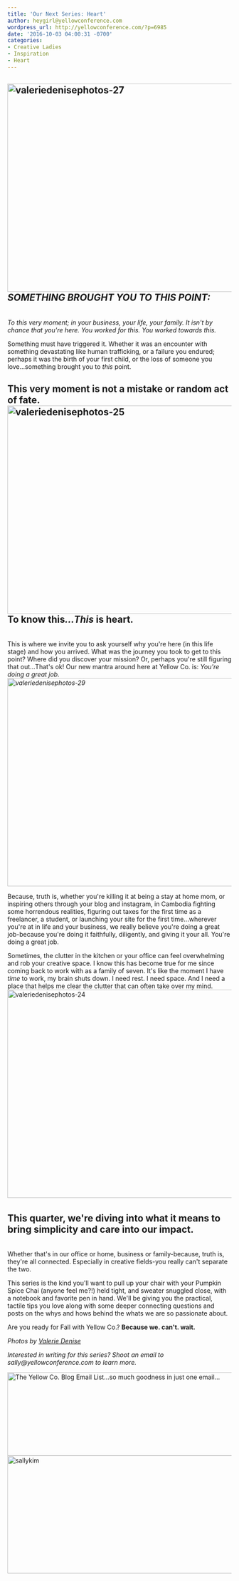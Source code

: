```yaml
---
title: 'Our Next Series: Heart'
author: heygirl@yellowconference.com
wordpress_url: http://yellowconference.com/?p=6985
date: '2016-10-03 04:00:31 -0700'
categories:
- Creative Ladies
- Inspiration
- Heart
---
```

<h2></h2></p>
<h2><strong><a href="http://yellowconference.com/wp-content/uploads/2016/09/ValerieDenisePhotos-27.jpg"><img class="aligncenter size-full wp-image-6995" src="http://yellowconference.com/wp-content/uploads/2016/09/ValerieDenisePhotos-27.jpg" alt="valeriedenisephotos-27" width="700" height="467" /></a><em>SOMETHING BROUGHT YOU TO THIS POINT:&nbsp;</em></strong></h2><br />
<em>To this very moment; in your business, your life, your family. It isn't by chance that you're here. You worked&nbsp;for this. You worked&nbsp;towards this.&nbsp;</em></p>
<p>Something must have triggered it. Whether&nbsp;it was an encounter with something devastating like human trafficking, or a failure you endured; perhaps it was the birth of your first child, or the loss of someone you love...something brought you to <em>this&nbsp;</em>point.</p>
<h2>This very moment is not a mistake or random act of fate.<a href="http://yellowconference.com/wp-content/uploads/2016/09/ValerieDenisePhotos-25.jpg"><img class="aligncenter size-full wp-image-6994" src="http://yellowconference.com/wp-content/uploads/2016/09/ValerieDenisePhotos-25.jpg" alt="valeriedenisephotos-25" width="700" height="467" /></a><strong>To know this<em>...This</em> is heart.&nbsp;</strong></h2><br />
This is where we invite you to ask yourself why you're here (in this life stage) and how you arrived. What was the journey you took to get to this point? Where did you discover your mission? Or, perhaps you're still figuring that out...That's ok! Our new mantra around here at Yellow Co. is:&nbsp;<em>You're doing a great job.&nbsp;<a href="http://yellowconference.com/wp-content/uploads/2016/09/ValerieDenisePhotos-29.jpg"><img class="aligncenter size-full wp-image-6997" src="http://yellowconference.com/wp-content/uploads/2016/09/ValerieDenisePhotos-29.jpg" alt="valeriedenisephotos-29" width="700" height="467" /></a></em></p>
<p>Because, truth is, whether you're killing it at being a stay at home mom, or inspiring others through your blog and instagram, in Cambodia fighting some horrendous realities, figuring out taxes for the first time as a freelancer, a student, or launching your site for the first time...wherever you're at in life and your business, we really believe you're doing a great job-because you're doing it faithfully, diligently, and giving it your all. You're doing a great job.</p>
<p>Sometimes, the clutter in the kitchen or your office can feel overwhelming and rob your creative space. I know this has become true for me since coming back to work with as a family of seven. It's like the moment I have <em>time</em>&nbsp;to work, my brain shuts down. I need rest. I need space. And I need a place that helps me clear the clutter that can often take over my mind.&nbsp;<img class="aligncenter size-full wp-image-6996" src="http://yellowconference.com/wp-content/uploads/2016/09/ValerieDenisePhotos-24.jpg" alt="valeriedenisephotos-24" width="700" height="467" /><a href="http://yellowconference.com/wp-content/uploads/2016/09/ValerieDenisePhotos-27.jpg"><br />
</a></p>
<h2>This quarter, we're diving into what it means to bring simplicity and care into our impact.</h2><br />
Whether that's in our office or home, business or family-because, truth is, they're all connected. Especially in creative fields-you really can't separate the two.</p>
<p>This series is the kind you'll want to pull up your chair with your Pumpkin Spice Chai (anyone feel me?!) held tight, and sweater snuggled close, with a notebook and favorite pen in hand. We'll be giving you the practical, tactile tips you love along with some deeper connecting questions and posts on the whys and hows behind the whats we are so passionate about.</p>
<p>Are you ready for Fall with Yellow Co.? <strong>Because we. can't. wait.</strong></p>
<p><em>Photos by <a href="http://www.valeriedenisephotos.com/" target="_blank">Valerie Denise</a></em></p>
<p><em>Interested in writing for this series? Shoot an email to sally@yellowconference.com to learn more.&nbsp;</em></p>
<p><a href="http://yellowconference.us3.list-manage2.com/subscribe?u=3f8e45f74e0653e404965e2ef&amp;id=7cb1ced4ff" target="_blank"><img class="aligncenter size-full wp-image-6077" src="http://yellowconference.com/wp-content/uploads/2016/07/EMAIL-LIST.png" alt="The Yellow Co. Blog Email List...so much goodness in just one email..." width="700" height="187" /></a><a href="http://lettersfromamister.tumblr.com/" target="_blank"><img class="aligncenter size-full wp-image-7032" src="http://yellowconference.com/wp-content/uploads/2016/10/sallykim.jpg" alt="sallykim" width="700" height="264" /></a></p>
